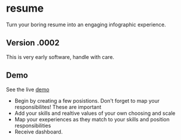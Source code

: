 resume
======

Turn your boring resume into an engaging infographic experience. 

Version .0002
----

This is very early software, handle with care.

Demo
----
See the live [demo]

* Begin by creating a few posistions. Don't forget to map your responsibilites! These are important
* Add your skills and realtive values of your own choosing and scale
* Map your exeperiences as they match to your skills and position responsibilities
* Receive dashboard.

[demo]:http://resume-12.apphb.com